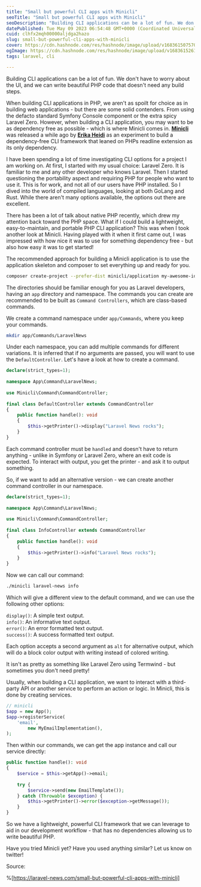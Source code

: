 ```yaml
---
title: "Small but powerful CLI apps with Minicli"
seoTitle: "Small but powerful CLI apps with Minicli"
seoDescription: "Building CLI applications can be a lot of fun. We don't have to worry about the UI, and we can write beautiful PHP code that doesn't need any build steps."
datePublished: Tue May 09 2023 06:54:48 GMT+0000 (Coordinated Universal Time)
cuid: clhfx2mqh00000aljdga2hazo
slug: small-but-powerful-cli-apps-with-minicli
cover: https://cdn.hashnode.com/res/hashnode/image/upload/v1683615075700/855e124c-0db5-43cc-abee-662f474b491a.png
ogImage: https://cdn.hashnode.com/res/hashnode/image/upload/v1683615261761/40d6aca3-f786-4a4e-be9f-f5b17d3249ed.png
tags: laravel, cli

---
```


Building CLI applications can be a lot of fun. We don't have to worry about the UI, and we can write beautiful PHP code that doesn't need any build steps.

When building CLI applications in PHP, we aren't as spoilt for choice as in building web applications - but there are some solid contenders. From using the defacto standard Symfony Console component or the extra spicy Laravel Zero. However, when building a CLI application, you may want to be as dependency free as possible - which is where Minicli comes in. [**Minicli**](https://github.com/minicli/minicli) was released a while ago by [**Erika Heidi**](https://twitter.com/erikaheidi) as an experiment to build a dependency-free CLI framework that leaned on PHPs readline extension as its only dependency.

I have been spending a lot of time investigating CLI options for a project I am working on. At first, I started with my usual choice: Laravel Zero. It is familiar to me and any other developer who knows Laravel. Then I started questioning the portability aspect and requiring PHP for people who want to use it. This is for work, and not all of our users have PHP installed. So I dived into the world of compiled languages, looking at both GoLang and Rust. While there aren't many options available, the options out there are excellent.

There has been a lot of talk about native PHP recently, which drew my attention back toward the PHP space. What if I could build a lightweight, easy-to-maintain, and portable PHP CLI application? This was when I took another look at Minicli. Having played with it when it first came out, I was impressed with how nice it was to use for something dependency free - but also how easy it was to get started!

The recommended approach for building a Minicli application is to use the application skeleton and composer to set everything up and ready for you.

```bash
composer create-project --prefer-dist minicli/application my-awesome-idea
```

The directories should be familiar enough for you as Laravel developers, having an `app` directory and namespace. The commands you can create are recommended to be built as `Command Controllers`, which are class-based commands.

We create a command namespace under `app/Commands`, where you keep your commands.

```bash
mkdir app/Commands/LaravelNews
```

Under each namespace, you can add multiple commands for different variations. It is inferred that if no arguments are passed, you will want to use the `DefaultController`. Let's have a look at how to create a command.

```php
declare(strict_types=1);
 
namespace App\Command\LaravelNews;
 
use Minicli\Command\CommandController;
 
final class DefaultController extends CommandController
{
    public function handle(): void
    {
        $this->getPrinter()->display("Laravel News rocks");
    }
}
```

Each command controller must be `handled` and doesn't have to return anything - unlike in Symfony or Laravel Zero, where an exit code is expected. To interact with output, you get the printer - and ask it to output something.

So, if we want to add an alternative version - we can create another command controller in our namespace.

```php
declare(strict_types=1);
 
namespace App\Command\LaravelNews;
 
use Minicli\Command\CommandController;
 
final class InfoController extends CommandController
{
    public function handle(): void
    {
        $this->getPrinter()->info("Laravel News rocks");
    }
}
```

Now we can call our command:

```bash
./minicli laravel-news info
```

Which will give a different view to the default command, and we can use the following other options:

`display()`: A simple text output.  
`info()`: An informative text output.  
`error()`: An error formatted text output.  
`success()`: A success formatted text output.

Each option accepts a second argument as `alt` for alternative output, which will do a block color output with writing instead of colored writing.

It isn't as pretty as something like Laravel Zero using Termwind - but sometimes you don't need pretty!

Usually, when building a CLI application, we want to interact with a third-party API or another service to perform an action or logic. In Minicli, this is done by creating services.

```php
// minicli
$app = new App();
$app->registerService(
    'email',
        new MyEmailImplementation(),
);
```

Then within our commands, we can get the app instance and call our service directly:

```php
public function handle(): void
{
    $service = $this->getApp()->email;
 
    try {
        $service->send(new EmailTemplate());
    } catch (Throwable $exception) {
        $this->getPrinter()->error($exception->getMessage());
    }
}
```

So we have a lightweight, powerful CLI framework that we can leverage to aid in our development workflow - that has no dependencies allowing us to write beautiful PHP.

Have you tried Minicli yet? Have you used anything similar? Let us know on twitter!

Source:

%[https://laravel-news.com/small-but-powerful-cli-apps-with-minicli]